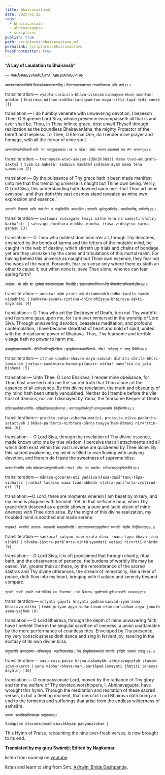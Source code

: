 ```yaml
---
title: bhairavastavaḥ
date: 2025-01-25
tags:
  - bhairavastava
  - abhinavagupta
  - scriptures
publish: true
path: scriptures/bhairavastava.md
permalink: scriptures/bhairavastava
PassFrontmatter: true
---
```

**“A Lay of Laudation to Bhairavaḥ”**

— `MAHĀMAHEŚVARĀĊĀRYA ABHINAVAGUPTAḤ`


`व्याप्तचराचरभावविशेषं`
`चिन्मयमेकमनन्तमनादिम्।`
`भैरवनाथमनाथशरण्यं`
`तन्मयचित्ततया हृदि वन्दे॥१॥`

transliteration:—
`vyāpta-carācara-bhāva-viśeṣaṁ`
`cinmayam-ekam-anantam-anādim |`
`bhairava-nātham-anātha-śaraṇyaṁ`
`tan-maya-citta-tayā hṛdi vande |1|`

translation:— I do humbly venerate with unwavering devotion, I beseech Thee, O Supreme Lord Śiva, whose presence encompasseth all that is and ever shall be. Thou, in Thine infinite grace, dost unveil Thyself through realization as the boundless Bhairavanātha, the mighty Protector of the bereft and helpless. To Thee, O Eternal One, do I render mine prayer and homage, with all the fervor of mine soul.


`त्वन्मयमेतदशेषमिदानीं`
`भाति मम त्वदनुग्रहशक्त्या।`
`त्वं च महेश! सदैव ममात्मा`
`स्वात्ममयं मम तेन समस्तम्॥२॥`

transliteration:—
`tvanmayam-etad-aśeṣam-idānīṁ`
`bhāti mama tvad-anugraha-śaktyā |`
`tvaṁ ca maheśa! sadaiva mamātmā`
`svātmam-ayaṁ mama tena samastam |2|`

translation:— By the puissance of Thy grace hath it been made manifest unto me that this trembling universe is naught but Thine own being. Verily, O Lord Siva, this understanding hath dawned upon me—that Thou art mine own soul, and thus doth this vast cosmos stand revealed as mine own expression and essence.`


`स्वात्मनि विश्वगते त्वयि नाथे`
`तेन न संसृतिभीतिः कथाऽस्ति।`
`सत्स्वपि दुर्धरदुःखविमोह-`
`त्रासविधायिषु कर्मगणेषु॥३॥`

transliteration:—
`svātmani viśvagate tvayi nāthe`
`tena na saṁsṛti-bhītiḥ kathā’sti |`
`satsvapi durdhara-duḥkha-vimoha-`
`trāsa-vidhāyiṣu karma-gaṇeṣu |3|`

translation:— O Thou who holdest dominion o’er all, though Thy devotees, ensnared by the bonds of karma and the fetters of the mutable mind, be caught in the web of destiny, which stirreth up trials and chains of bondage, yet are they unshaken by the cares and tribulations of this mortal realm. For having beheld this universe as naught but Thine own essence, they fear not the woes of the world. Forsooth, fear can arise only where there existeth an other to cause it; but when none is, save Thee alone, whence can fear spring forth?


`अन्तक! मां प्रति मा दृशमेनां`
`क्रोधकरालतमां विदधीहि।`
`शङ्करसेवनचिन्तनधीरो`
`भीषणभैरवशक्तिमयोऽस्मि॥४॥`

transliteration:—
`antaka! māṁ prati mā dṛśamenāṁ`
`krodha-karāla-tamāṁ vidadhīhi |`
`śaṅkara-sevana-cintana-dhīro`
`bhīṣaṇa-bhairava-śakti-mayo‘smi |4|`

translation:— O Thou who art the Destroyer of Death, turn not Thy wrathful and fearsome gaze upon me, for I am ever immersed in the worship of Lord Siva. Through unwavering devotion, ceaseless meditation, and profound contemplation, I have become steadfast of heart and bold of spirit, united with the dreadsome power of Bhairava. Thus, Thy fearsome and terrible visage hath no power to harm me.


`इत्थमुपोढ़भवन्मयसंवि-`
`द्दीधितिदारितभूरितमिस्रः।`
`मृत्युर्यमान्तककर्मपिशाचै-`
`र्नाथ! नमोऽस्तु न जातु बिभेमि॥५॥`

transliteration:—
`ittham-upoḍha-bhavan-maya-saṁvid-`
`dīdhiti-dārita-bhūri-tamisraḥ |`
`mṛtyur-yamāntaka-karma-piśācair-`
`nātha! namo‘stu na jatu bibhemi |5|`

translation:— Unto Thee, O Lord Bhairava, I render mine obeisance, for Thou hast unveiled unto me the sacred truth that Thou alone art the essence of all existence. By this divine revelation, the murk and obscurity of my mind hath been utterly vanquished. Neither do I tremble before the vile host of demons, nor am I dismayed by Yama, the fearsome Keeper of Death.


`प्रोदितसत्यविबोधमरीचि-`
`प्रोक्षितविश्वपदार्थसतत्त्वः।`
`भावपरामृतनिर्भरपूर्णे`
`त्वय्यऽहमात्मनि निर्वृत्तिमेमि॥६॥`

transliteration:—
`prodita-satya-vibodha-marīci-`
`prokṣita-viśva-padārtha-satattvaḥ |`
`bhāva-parāmṛta-nirbhara-pūrṇe`
`tvayya‘ham-ātmani nirvṛttim-emi |6|`

translation:— O Lord Siva, through the revelation of Thy divine essence, made known unto me by true wisdom, I perceive that all attachments and all which doth exist within this vast universe are quickened by Thee alone. By this sacred awakening, my mind is filled to overflowing with undying devotion, and therein do I taste the sweetness of supreme bliss.


`मानसगोचरमेति यदैव`
`क्लेशदशाऽतनुतापविधात्री।`
`नाथ! तदैव मम त्वदभेद-`
`स्तोत्रपराऽमृतवृष्टिरुदेति॥७॥`

transliteration:—
`mānasa-gocaram-eti yadaiva`
`kleśa-daśā’tanu-tāpa-vidhātrī |`
`nātha! tadaiva mama tvad-abheda-`
`stotra-parā’mṛta-vṛṣṭirud-eti |7|`

translation:—O Lord, there are moments wherein I am beset by misery, and my mind is plagued with torment. Yet, in that selfsame hour, when Thy grace doth descend as a gentle shower, a pure and lucid vision of mine oneness with Thee doth arise. By the might of this divine realization, my troubled mind is soothed and made serene.


`शङ्कर! सत्यमिदं व्रतदान-`
`स्नानतपो भवतापविनाशि।`
`तावकशास्त्रपराऽमृतचिन्ता`
`स्यन्दति चेतसि निर्वृत्तिधाराम्॥८॥`

transliteration:—
`śaṅkara! satyam-idaṁ vrata-dāna-`
`snāna-tapo bhava-tāpa-vināśi |`
`tāvaka-śāstra-parā’mṛta-cintā`
`syandati cetasi nirvṛtti-dhārām |8|`

translation:— O Lord Siva, it is oft proclaimed that through charity, ritual bath, and the observance of penance, the burdens of worldly life may be eased. Yet, greater than all these, by the remembrance of the sacred śástras and Thy divine utterances, the stream of immortality, like a river of peace, doth flow into my heart, bringing with it solace and serenity beyond compare.


`नृत्यति गायति हृष्यति गाढं`
`संविदियं मम भैरवनाथ!।`
`त्वां प्रियमाप्य सुदर्शनमेकं`
`दुर्लभमन्यजनैः समयज्ञम्॥९॥`

transliteration:— 
`nṛtyati gāyati hṛṣyati gāḍhaṁ`
`saṁvid-iyaṁ mama bhairava-nātha |`
`tvāṁ priyam-āpya sudarśanam-ekaṁ`
`durlabham-anya-janaiḥ sama-yajñam |9|`

translation:— O Lord Bhairava, through the depth of mine unwavering faith, have I beheld Thee in the singular sacrifice of oneness, a union unattainable by the mere performance of countless rites. Enveloped by Thy presence, my very consciousness doth dance and sing in fervent joy, reveling in the ecstasy of its own divine bliss.


`वसुरसपौषे कृष्णदशम्या-`
`मभिनवगुप्तः स्तवमिदमकरोत्।`
`येन विभुर्भवमरुसन्तापं`
`शमयति झटिति जनस्य दयालुः॥१०॥`

transliteration:—
`vasu-rasa-pauṣe kṛṣṇa-daśamyāṁ-`
`abhinavaguptaḥ stavam-idam-akarot |`
`yena vibhur-bhava-maru-santāpaṁ`
`śamayati jhaṭiti janasya dayāluḥ |10|`

translation:— O compassionate Lord, moved by the radiance of Thy glory and for the welfare of Thy devoted worshippers, I, Abhinavagupta, have wrought this hymn. Through the meditation and recitation of these sacred verses, in but a fleeting moment, that merciful Lord Bhairava doth bring an end to the torments and sufferings that arise from the endless wilderness of saṁsāra.


 `समाप्तं स्तवमिदमभिनवाख्यं पद्यनवकम्॥`

 `Samāptaṃ stavamidamabhinavākhyaṃ padyanavakam |`

This Hymn of Praise, recounting the nine ever-fresh verses, is now brought to its end.

**Translated by my guru Swāmiji; Edited by Nagkumar.**

listen from swamiji on [youtube](https://youtu.be/fWto9etrwBU).

listen and learn to sing from Smt. [Ashwini Bhide Deshpande](https://youtu.be/O947L44aUYE).
